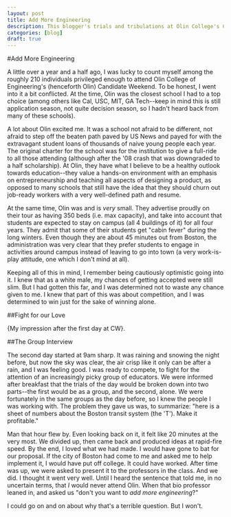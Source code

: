 ```yaml
---
layout: post
title: Add More Engineering
description: This blogger's trials and tribulations at Olin College's Candidate Weekend
categories: [blog]
draft: true
---
```


#Add More Engineering

A little over a year and a half ago, I was lucky to count myself among the roughly 210 individuals privileged enough to attend Olin College of Engineering's (henceforth Olin) Candidate Weekend. To be honest, I went into it a bit conflicted. At the time, Olin was the closest school I had to a top choice (among others like Cal, USC, MIT, GA Tech--keep in mind this is still application season, not quite decision season, so I hadn't heard back from many of these schools).

A lot about Olin excited me. It was a school not afraid to be different, not afraid to step off the beaten path paved by US News and payed for with the extravagant student loans of thousands of naive young people each year. The original charter for the school was for the institution to give a full-ride to all those attending (although after the '08 crash that was downgraded to a half scholarship). At Olin, they have what I believe to be a healthy outlook towards education--they value a hands-on environment with an emphasis on entrepreneurship and teaching all aspects of designing a product, as opposed to many schools that still have the idea that they should churn out job-ready workers with a very well-defined path and resume.

At the same time, Olin was and is *very* small. They advertise proudly on their tour as having 350 beds (i.e. max capacity), and take into account that students are expected to stay on campus (all 4 buildings of it) for all four years. They admit that some of their students get "cabin fever" during the long winters. Even though they are about 45 minutes out from Boston, the administration was very clear that they prefer students to engage in activities around campus instead of leaving to go into town (a very work-is-play attitude, one which I don't mind at all).

Keeping all of this in mind, I remember being cautiously optimistic going into it. I knew that as a white male, my chances of getting accepted were still slim. But I had gotten this far, and I was determined not to waste any chance given to me. I knew that part of this was about competition, and I was determined to win just for the sake of winning alone.

##Fight for our Love

{My impression after the first day at CW}.

##The Group Interview

The second day started at 9am sharp. It was raining and snowing the night before, but now the sky was clear, the air crisp like it only can be after a rain, and I was feeling good. I was ready to compete, to fight for the attention of an increasingly picky group of educators. We were informed after breakfast that the trials of the day would be broken down into two parts--the first would be as a group, and the second, alone. We were fortunately in the same groups as the day before, so I knew the people I was working with. The problem they gave us was, to summarize: "here is a sheet of numbers about the Boston transit system (the 'T'). Make it profitable."

Man that hour flew by. Even looking back on it, it felt like 20 minutes at the very most. We divided up, then came back and produced ideas at rapid-fire speed. By the end, I loved what we had made. I would have gone to bat for our proposal. If the city of Boston had come to me and asked me to help implement it, I would have put off college. It could have worked. After time was up, we were asked to present it to the professors in the class. And we did. I thought it went very well. Until I heard the sentence that told me, in no uncertain terms, that *I* would never attend Olin. When that bio professor leaned in, and asked us "don't you want to *add more engineering*?"

I could go on and on about why that's a terrible question. But I won't.